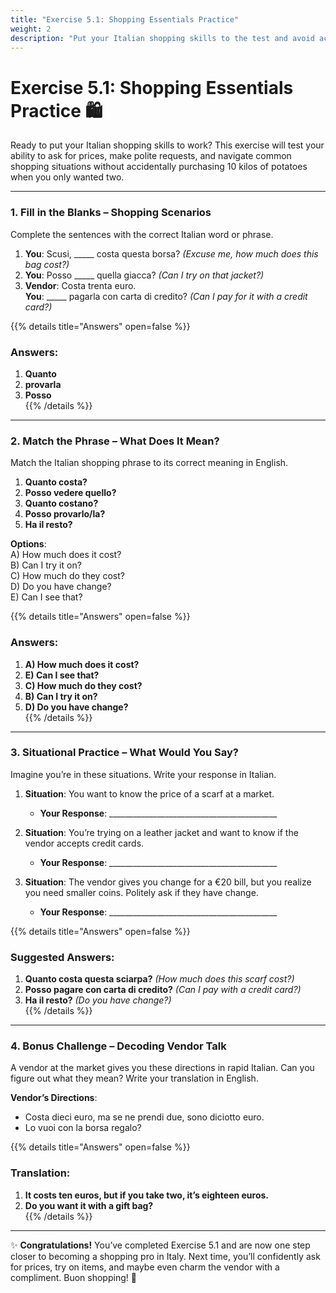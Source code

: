 ```yaml
---
title: "Exercise 5.1: Shopping Essentials Practice"
weight: 2
description: "Put your Italian shopping skills to the test and avoid accidentally buying 3 kilos of zucchini!"
---
```


# Exercise 5.1: Shopping Essentials Practice 🛍️  

Ready to put your Italian shopping skills to work? This exercise will test your ability to ask for prices, make polite requests, and navigate common shopping situations without accidentally purchasing 10 kilos of potatoes when you only wanted two.

---

### 1. Fill in the Blanks – Shopping Scenarios  

Complete the sentences with the correct Italian word or phrase.

1. **You**: Scusi, _____ costa questa borsa? *(Excuse me, how much does this bag cost?)*  
2. **You**: Posso _____ quella giacca? *(Can I try on that jacket?)*  
3. **Vendor**: Costa trenta euro.  
   **You**: _____ pagarla con carta di credito? *(Can I pay for it with a credit card?)*  

{{% details title="Answers" open=false %}}
### Answers:  
1. **Quanto**  
2. **provarla**  
3. **Posso**  
{{% /details %}}

---

### 2. Match the Phrase – What Does It Mean?  

Match the Italian shopping phrase to its correct meaning in English.

1. **Quanto costa?**  
2. **Posso vedere quello?**  
3. **Quanto costano?**  
4. **Posso provarlo/la?**  
5. **Ha il resto?**

**Options**:  
A) How much does it cost?  
B) Can I try it on?  
C) How much do they cost?  
D) Do you have change?  
E) Can I see that?  

{{% details title="Answers" open=false %}}
### Answers:  
1. **A) How much does it cost?**  
2. **E) Can I see that?**  
3. **C) How much do they cost?**  
4. **B) Can I try it on?**  
5. **D) Do you have change?**  
{{% /details %}}

---

### 3. Situational Practice – What Would You Say?  

Imagine you’re in these situations. Write your response in Italian.

1. **Situation**: You want to know the price of a scarf at a market.  
   - **Your Response**: __________________________________________  

2. **Situation**: You’re trying on a leather jacket and want to know if the vendor accepts credit cards.  
   - **Your Response**: __________________________________________  

3. **Situation**: The vendor gives you change for a €20 bill, but you realize you need smaller coins. Politely ask if they have change.  
   - **Your Response**: __________________________________________  

{{% details title="Answers" open=false %}}
### Suggested Answers:  
1. **Quanto costa questa sciarpa?** *(How much does this scarf cost?)*  
2. **Posso pagare con carta di credito?** *(Can I pay with a credit card?)*  
3. **Ha il resto?** *(Do you have change?)*  
{{% /details %}}

---

### 4. Bonus Challenge – Decoding Vendor Talk  

A vendor at the market gives you these directions in rapid Italian. Can you figure out what they mean? Write your translation in English.

**Vendor’s Directions**:  
- Costa dieci euro, ma se ne prendi due, sono diciotto euro.  
- Lo vuoi con la borsa regalo?  

{{% details title="Answers" open=false %}}
### Translation:  
1. **It costs ten euros, but if you take two, it’s eighteen euros.**  
2. **Do you want it with a gift bag?**  
{{% /details %}}

---

✨ **Congratulations!** You’ve completed Exercise 5.1 and are now one step closer to becoming a shopping pro in Italy. Next time, you’ll confidently ask for prices, try on items, and maybe even charm the vendor with a compliment. Buon shopping! 🎉
